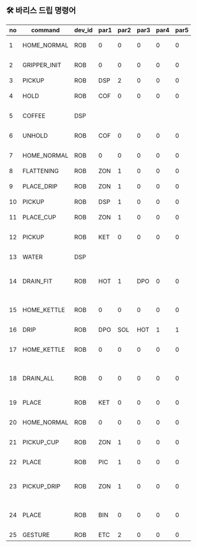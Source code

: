 ## 🛠 바리스 드립 명령어   

| no | command      | dev_id | par1 | par2 | par3 | par4 | par5 | description      |
| -- | ------------ | ------ | ---- | ---- | ---- | ---- | ---- | ---------------- |
| 1  | HOME_NORMAL  | ROB    | 0    | 0    | 0    | 0    | 0    | 로봇 기본 위치         |
| 2  | GRIPPER_INIT | ROB    | 0    | 0    | 0    | 0    | 0    | 그리퍼 활성화          |
| 3  | PICKUP       | ROB    | DSP  | 2    | 0    | 0    | 0    | 드리퍼 잡기           |
| 4  | HOLD         | ROB    | COF  | 0    | 0    | 0    | 0    | 커피 머신으로 가기       |
| 5  | COFFEE       | DSP    |      |      |      |      |      | 커피 동작 - 종료       |
| 6  | UNHOLD       | ROB    | COF  | 0    | 0    | 0    | 0    | 커피 머신에서 나오기      |
| 7  | HOME_NORMAL  | ROB    | 0    | 0    | 0    | 0    | 0    | 로봇 기본 위치         |
| 8  | FLATTENING   | ROB    | ZON  | 1    | 0    | 0    | 0    | 커피 흔들기           |
| 9  | PLACE_DRIP   | ROB    | ZON  | 1    | 0    | 0    | 0    | 드리퍼 드립존에 놓기      |
| 10 | PICKUP       | ROB    | DSP  | 1    | 0    | 0    | 0    | 컵 잡기             |
| 11 | PLACE_CUP    | ROB    | ZON  | 1    | 0    | 0    | 0    | 컵 드립존에 놓기        |
| 12 | PICKUP       | ROB    | KET  | 0    | 0    | 0    | 0    | 주전자 잡으러 가기       |
| 13 | WATER        | DSP    |      |      |      |      |      | 모아이 동작 - 종료      |
| 14 | DRAIN_FIT    | ROB    | HOT  | 1    | DPO  | 0    | 0    | 주전자 안에 있는 물양 맞추기 |
| 15 | HOME_KETTLE  | ROB    | 0    | 0    | 0    | 0    | 0    | 주전자 잡은 로봇 기본 위치  |
| 16 | DRIP         | ROB    | DPO  | SOL  | HOT  | 1    | 1    | 드립하기             |
| 17 | HOME_KETTLE  | ROB    | 0    | 0    | 0    | 0    | 0    | 주전자 잡은 로봇 기본 위치  |
| 18 | DRAIN_ALL    | ROB    | 0    | 0    | 0    | 0    | 0    | 주전안에 남은 물 다 버리기  |
| 19 | PLACE        | ROB    | KET  | 0    | 0    | 0    | 0    | 주전자 내려놓기         |
| 20 | HOME_NORMAL  | ROB    | 0    | 0    | 0    | 0    | 0    | 로봇 기본 위치         |
| 21 | PICKUP_CUP   | ROB    | ZON  | 1    | 0    | 0    | 0    | 드립존에 있는 컵 잡기     |
| 22 | PLACE        | ROB    | PIC  | 1    | 0    | 0    | 0    | 컵 드립존에 놓기        |
| 23 | PICKUP_DRIP  | ROB    | ZON  | 1    | 0    | 0    | 0    | 드립존에 있는 드리퍼 들기   |
| 24 | PLACE        | ROB    | BIN  | 0    | 0    | 0    | 0    | 드리퍼 쓰레기통에 버리기    |
| 25 | GESTURE      | ROB    | ETC  | 2    | 0    | 0    | 0    | 인사               |

